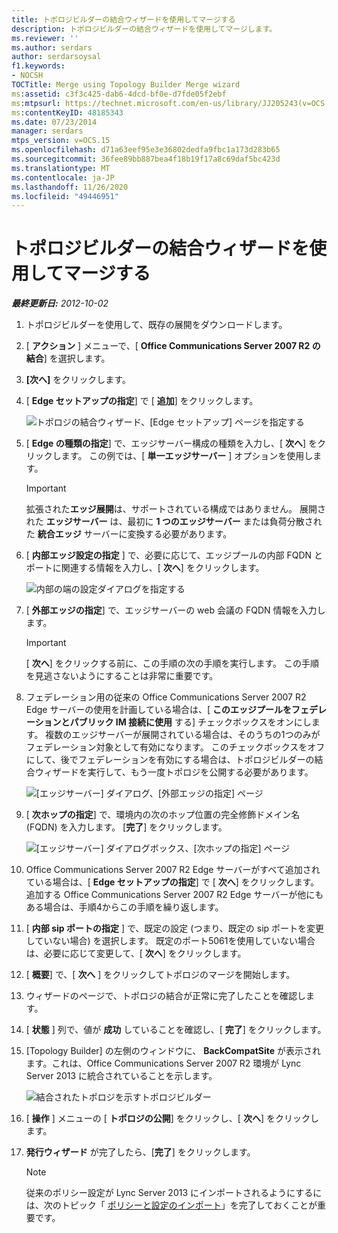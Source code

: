 ```yaml
---
title: トポロジビルダーの結合ウィザードを使用してマージする
description: トポロジビルダーの結合ウィザードを使用してマージします。
ms.reviewer: ''
ms.author: serdars
author: serdarsoysal
f1.keywords:
- NOCSH
TOCTitle: Merge using Topology Builder Merge wizard
ms:assetid: c3f3c425-dab6-4dcd-bf0e-d7fde05f2ebf
ms:mtpsurl: https://technet.microsoft.com/en-us/library/JJ205243(v=OCS.15)
ms:contentKeyID: 48185343
ms.date: 07/23/2014
manager: serdars
mtps_version: v=OCS.15
ms.openlocfilehash: d71a63eef95e3e36802dedfa9fbc1a173d283b65
ms.sourcegitcommit: 36fee89bb887bea4f18b19f17a8c69daf5bc423d
ms.translationtype: MT
ms.contentlocale: ja-JP
ms.lasthandoff: 11/26/2020
ms.locfileid: "49446951"
---
```

# <a name="merge-using-topology-builder-merge-wizard"></a>トポロジビルダーの結合ウィザードを使用してマージする

<div data-xmlns="http://www.w3.org/1999/xhtml">

<div class="topic" data-xmlns="http://www.w3.org/1999/xhtml" data-msxsl="urn:schemas-microsoft-com:xslt" data-cs="https://msdn.microsoft.com/">

<div data-asp="https://msdn2.microsoft.com/asp">



</div>

<div id="mainSection">

<div id="mainBody">

<span> </span>

_**最終更新日:** 2012-10-02_

1.  トポロジビルダーを使用して、既存の展開をダウンロードします。

2.  [ **アクション** ] メニューで、[ **Office Communications Server 2007 R2 の結合**] を選択します。

3.  **[次へ]** をクリックします。

4.  [ **Edge セットアップの指定**] で [ **追加**] をクリックします。
    
    ![トポロジの結合ウィザード、[Edge セットアップ] ページを指定する](images/JJ205243.cdca609d-d4d5-47d9-9ff8-8b1daa4106e1(OCS.15).jpg "トポロジの結合ウィザード、[Edge セットアップ] ページを指定する")  

5.  [ **Edge の種類の指定**] で、エッジサーバー構成の種類を入力し、[ **次へ**] をクリックします。 この例では、[ **単一エッジサーバー** ] オプションを使用します。
    
    <div>
    

    > [!IMPORTANT]  
    > 拡張された<STRONG>エッジ展開</STRONG>は、サポートされている構成ではありません。 展開された <STRONG>エッジサーバー</STRONG> は、最初に <STRONG>1 つのエッジサーバー</STRONG> または負荷分散された <STRONG>統合エッジ</STRONG> サーバーに変換する必要があります。

    
    </div>

6.  [ **内部エッジ設定の指定** ] で、必要に応じて、エッジプールの内部 FQDN とポートに関連する情報を入力し、[ **次へ**] をクリックします。
    
    ![内部の端の設定ダイアログを指定する](images/JJ205243.dd664761-839c-4ac8-bd1a-5525589dfbb0(OCS.15).jpg "内部の端の設定ダイアログを指定する")  

7.  [ **外部エッジの指定**] で、エッジサーバーの web 会議の FQDN 情報を入力します。
    
    <div>
    

    > [!IMPORTANT]  
    > [ <STRONG>次へ</STRONG>] をクリックする前に、この手順の次の手順を実行します。 この手順を見逃さないようにすることは非常に重要です。

    
    </div>

8.  フェデレーション用の従来の Office Communications Server 2007 R2 Edge サーバーの使用を計画している場合は、[ **このエッジプールをフェデレーションとパブリック IM 接続に使用** する] チェックボックスをオンにします。 複数のエッジサーバーが展開されている場合は、そのうちの1つのみがフェデレーション対象として有効になります。 このチェックボックスをオフにして、後でフェデレーションを有効にする場合は、トポロジビルダーの結合ウィザードを実行して、もう一度トポロジを公開する必要があります。
    
    ![[エッジサーバー] ダイアログ、[外部エッジの指定] ページ](images/JJ205243.32e97ce5-92f0-477e-8125-5d2ece237b13(OCS.15).jpg "[エッジサーバー] ダイアログ、[外部エッジの指定] ページ")  

9.  [ **次ホップの指定**] で、環境内の次のホップ位置の完全修飾ドメイン名 (FQDN) を入力します。 [**完了**] をクリックします。
    
    ![[エッジサーバー] ダイアログボックス、[次ホップの指定] ページ](images/JJ205243.e734ee0d-f91c-4f3f-8ae6-248ecabcf678(OCS.15).jpg "[エッジサーバー] ダイアログボックス、[次ホップの指定] ページ")  

10. Office Communications Server 2007 R2 Edge サーバーがすべて追加されている場合は、[ **Edge セットアップの指定**] で [ **次へ**] をクリックします。 追加する Office Communications Server 2007 R2 Edge サーバーが他にもある場合は、手順4からこの手順を繰り返します。

11. [ **内部 sip ポートの指定** ] で、既定の設定 (つまり、既定の sip ポートを変更していない場合) を選択します。 既定のポート5061を使用していない場合は、必要に応じて変更して、[ **次へ**] をクリックします。

12. [ **概要**] で、[ **次へ** ] をクリックしてトポロジのマージを開始します。

13. ウィザードのページで、トポロジの結合が正常に完了したことを確認します。

14. [ **状態** ] 列で、値が **成功** していることを確認し、[ **完了**] をクリックします。

15. [Topology Builder] の左側のウィンドウに、 **BackCompatSite** が表示されます。これは、Office Communications Server 2007 R2 環境が Lync Server 2013 に統合されていることを示します。
    
    ![結合されたトポロジを示すトポロジビルダー](images/JJ205243.62751c76-f018-4c6d-bb48-c61ef8974d31(OCS.15).jpg "結合されたトポロジを示すトポロジビルダー")  

16. [ **操作** ] メニューの [ **トポロジの公開**] をクリックし、[ **次へ**] をクリックします。

17. **発行ウィザード** が完了したら、[**完了**] をクリックします。
    
    <div>
    

    > [!NOTE]  
    > 従来のポリシー設定が Lync Server 2013 にインポートされるようにするには、次のトピック「 <A href="import-policies-and-settings.md">ポリシーと設定のインポート</A>」を完了しておくことが重要です。

    
    </div>

</div>

<span> </span>

</div>

</div>

</div>

